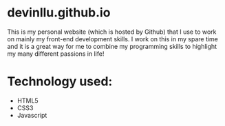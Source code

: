 # devinllu.github.io


This is my personal website (which is hosted by Github) that I use to work on mainly my
front-end development skills. I work on this in my spare time and it is a great way for me to
combine my programming skills to highlight my many different passions in life!


# Technology used:

- HTML5
- CSS3
- Javascript